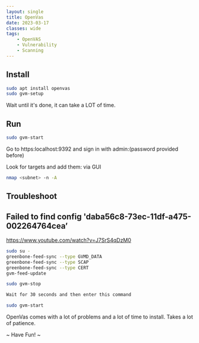 ```yaml
---
layout: single
title: OpenVas
date: 2023-03-17
classes: wide
tags:
    - OpenVAS
    - Vulnerability
    - Scanning
---
```


Install
--------------
```bash
sudo apt install openvas
sudo gvm-setup
```
Wait until it's done, it can take a LOT of time.

Run
--------------
```bash
sudo gvm-start
```
Go to https:localhost:9392 and sign in with admin:(password provided before)

Look for targets and add them: via GUI
```bash
nmap <subnet> -n -A
```

Troubleshoot
--------------
**Failed to find config 'daba56c8-73ec-11df-a475-002264764cea’**
--------------
https://www.youtube.com/watch?v=J7SrS4qDzM0
```bash
sudo su -
greenbone-feed-sync --type GVMD_DATA  
greenbone-feed-sync --type SCAP  
greenbone-feed-sync --type CERT
gvm-feed-update

sudo gvm-stop

Wait for 30 seconds and then enter this command

sudo gvm-start
```

OpenVas comes with a lot of problems and a lot of time to install. Takes a lot of patience.

~ Have Fun! ~

